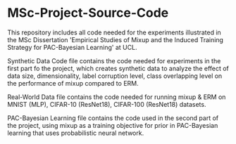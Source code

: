 # MSc-Project-Source-Code
This repository includes all code needed for the experiments illustrated in the MSc Dissertation 'Empirical Studies of Mixup and the Induced Training Strategy for PAC-Bayesian Learning' at UCL.

Synthetic Data Code file contains the code needed for experiments in the first part fo the project, which creates synthetic data to analyze the effect of data size, dimensionality, label corruption level, class overlapping level on the performance of mixup compared to ERM.

Real-World Data file contains the code needed for running mixup & ERM on MNIST (MLP), CIFAR-10 (ResNet18), CIFAR-100 (ResNet18) datasets. 

PAC-Bayesian Learning file contains the code used in the second part of the project, using mixup as a training objective for prior in PAC-Bayesian learning that uses probabilistic neural network.
